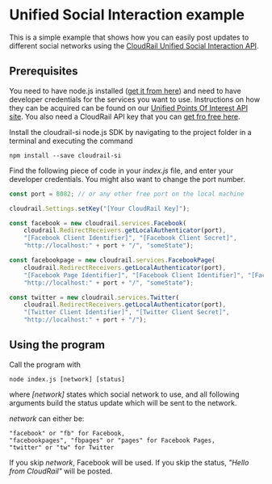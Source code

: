 # Unified Social Interaction example



This is a simple example that shows how you can easily post updates to different social networks using the [CloudRail Unified Social Interaction API](https://cloudrail.com/integrations/interfaces/Social;platformId=Nodejs).

## Prerequisites

You need to have node.js installed ([get it from here](http://nodejs.org/)) and need to have developer credentials for the services you want to use. Instructions on how they can be acquired can be found on our [Unified Points Of Interest API site](https://cloudrail.com/integrations/interfaces/PointsOfInterest;platformId=Nodejs;serviceIds=Foursquare%2CGooglePlaces%2CYelp). You also need a CloudRail API key that you can [get fro free here](https://cloudrail.com/signup).

Install the cloudrail-si node.js SDK by navigating to the project folder in a terminal and executing the command

```
npm install --save cloudrail-si
```

Find the following piece of code in your *index.js* file, and enter your developer credentials. You might also want to change the port number.

```javascript
const port = 8082; // or any other free port on the local machine

cloudrail.Settings.setKey("[Your CloudRail Key]");

const facebook = new cloudrail.services.Facebook(
    cloudrail.RedirectReceivers.getLocalAuthenticator(port),
    "[Facebook Client Identifier]", "[Facebook Client Secret]",
    "http://localhost:" + port + "/", "someState");

const facebookpage = new cloudrail.services.FacebookPage(
    cloudrail.RedirectReceivers.getLocalAuthenticator(port),
    "[Facebook Page Identifier]", "[Facebook Client Identifier]", "[Facebook Client Secret]",
    "http://localhost:" + port + "/", "someState");

const twitter = new cloudrail.services.Twitter(
    cloudrail.RedirectReceivers.getLocalAuthenticator(port),
    "[Twitter Client Identifier]", "[Twitter Client Secret]",
    "http://localhost:" + port + "/");
```

## Using the program

Call the program with

```
node index.js [network] [status]
```

where *[network]* states which social network to use, and all following arguments build the status update which will be sent to the network.

*network* can either be:

```
"facebook" or "fb" for Facebook,
"facebookpages", "fbpages" or "pages" for Facebook Pages,
"twitter" or "tw" for Twitter

```

If you skip *network*, Facebook will be used. If you skip the status, *"Hello from CloudRail"* will be posted.